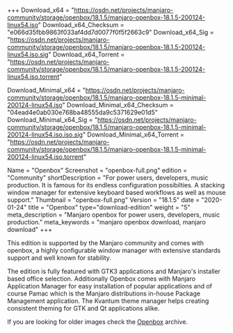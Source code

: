 +++
Download_x64 = "https://osdn.net/projects/manjaro-community/storage/openbox/18.1.5/manjaro-openbox-18.1.5-200124-linux54.iso"
Download_x64_Checksum = "e066d35fbb9863f033af4dd7d0077f0f5f2663c9"
Download_x64_Sig = "https://osdn.net/projects/manjaro-community/storage/openbox/18.1.5/manjaro-openbox-18.1.5-200124-linux54.iso.sig"
Download_x64_Torrent = "https://osdn.net/projects/manjaro-community/storage/openbox/18.1.5/manjaro-openbox-18.1.5-200124-linux54.iso.torrent"

Download_Minimal_x64 = "https://osdn.net/projects/manjaro-community/storage/openbox/18.1.5/manjaro-openbox-18.1.5-minimal-200124-linux54.iso"
Download_Minimal_x64_Checksum = "04ead4e0ab030e768ba48555da9c5371629e01d5"
Download_Minimal_x64_Sig = "https://osdn.net/projects/manjaro-community/storage/openbox/18.1.5/manjaro-openbox-18.1.5-minimal-200124-linux54.iso.iso.sig"
Download_Minimal_x64_Torrent = "https://osdn.net/projects/manjaro-community/storage/openbox/18.1.5/manjaro-openbox-18.1.5-minimal-200124-linux54.iso.torrent"

Name = "Openbox"
Screenshot = "openbox-full.png"
edition = "Community"
shortDescription = "For power users, developers, music production. It is famous for its endless configuration possibilties. A stacking window manager for extensive keyboard based workflows as well as mouse support."
Thumbnail = "openbox-full.png"
Version = "18.1.5"
date = "2020-01-24"
title = "Openbox"
type="download-edition"
weight = "5"
meta_description = "Manjaro openbox for power users, developers, music production."
meta_keywords = "manjaro openbox download, manjaro download"
+++

This edition is supported by the Manjaro community and comes with openbox, a highly configurable window manager with extensive standards support and well known for stability.

The edition is fully featured with GTK3 applications and Manjaro's installer based office selection. Additionally Openbox comes with Manjaro Application Manager for easy installation of popular applications and of course Pamac which is the Manjaro distributions in-house Package Management application.  The Kvantum theme manager helps creating consistent theming for GTK and Qt applications alike.

If you are looking for older images check the [Openbox](https://osdn.net/projects/manjaro-community/storage/z_release_archive/openbox) archive.

